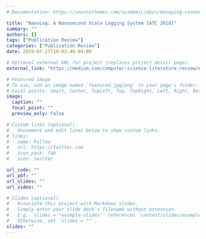 ```yaml
---
# Documentation: https://sourcethemes.com/academic/docs/managing-content/

title: "NanoLog: A Nanosecond Scale Logging System [ATC 2018]"
summary: ""
authors: []
tags: ["Publication Review"]
categories: ["Publication Review"]
date: 2019-07-27T19:03:40-04:00

# Optional external URL for project (replaces project detail page).
external_link: "https://medium.com/computer-science-literature-review/nanolog-a-nanosecond-scale-logging-system-atc-2018-ec000a602895"

# Featured image
# To use, add an image named `featured.jpg/png` to your page's folder.
# Focal points: Smart, Center, TopLeft, Top, TopRight, Left, Right, BottomLeft, Bottom, BottomRight.
image:
  caption: ""
  focal_point: ""
  preview_only: false

# Custom links (optional).
#   Uncomment and edit lines below to show custom links.
# links:
# - name: Follow
#   url: https://twitter.com
#   icon_pack: fab
#   icon: twitter

url_code: ""
url_pdf: ""
url_slides: ""
url_video: ""

# Slides (optional).
#   Associate this project with Markdown slides.
#   Simply enter your slide deck's filename without extension.
#   E.g. `slides = "example-slides"` references `content/slides/example-slides.md`.
#   Otherwise, set `slides = ""`.
slides: ""
---
```

